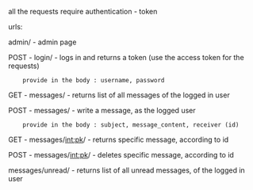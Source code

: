 
all the requests require authentication - token

urls:

admin/ - admin page

POST - login/ - logs in and returns a token (use the access token for the requests)

        provide in the body : username, password

GET - messages/ - returns list of all messages of the logged in user

POST - messages/ - write a message, as the logged user

        provide in the body : subject, message_content, receiver (id)
                                                             
GET - messages/<int:pk>/ - returns specific message, according to id

POST - messages/<int:pk>/ - deletes specific message, according to id

messages/unread/ - returns list of all unread messages, of the logged in user
